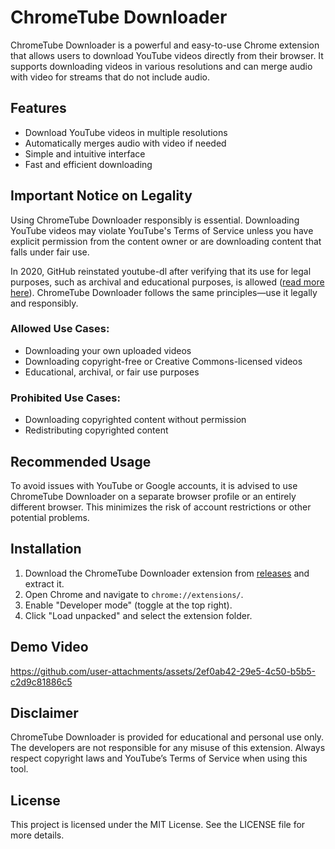 # ChromeTube Downloader

ChromeTube Downloader is a powerful and easy-to-use Chrome extension that allows users to download YouTube videos directly from their browser. It supports downloading videos in various resolutions and can merge audio with video for streams that do not include audio.

## Features
- Download YouTube videos in multiple resolutions
- Automatically merges audio with video if needed
- Simple and intuitive interface
- Fast and efficient downloading

## Important Notice on Legality
Using ChromeTube Downloader responsibly is essential. Downloading YouTube videos may violate YouTube's Terms of Service unless you have explicit permission from the content owner or are downloading content that falls under fair use. 

In 2020, GitHub reinstated youtube-dl after verifying that its use for legal purposes, such as archival and educational purposes, is allowed ([read more here](https://github.blog/news-insights/policy-news-and-insights/standing-up-for-developers-youtube-dl-is-back/)). ChromeTube Downloader follows the same principles—use it legally and responsibly.

### Allowed Use Cases:
- Downloading your own uploaded videos
- Downloading copyright-free or Creative Commons-licensed videos
- Educational, archival, or fair use purposes

### Prohibited Use Cases:
- Downloading copyrighted content without permission
- Redistributing copyrighted content

## Recommended Usage
To avoid issues with YouTube or Google accounts, it is advised to use ChromeTube Downloader on a separate browser profile or an entirely different browser. This minimizes the risk of account restrictions or other potential problems.

## Installation
1. Download the ChromeTube Downloader extension from [releases](https://github.com/SMDevJi/ChromeTube-Downloader/releases) and extract it.
2. Open Chrome and navigate to `chrome://extensions/`.
3. Enable "Developer mode" (toggle at the top right).
4. Click "Load unpacked" and select the extension folder.

## Demo Video

https://github.com/user-attachments/assets/2ef0ab42-29e5-4c50-b5b5-c2d9c81886c5


## Disclaimer
ChromeTube Downloader is provided for educational and personal use only. The developers are not responsible for any misuse of this extension. Always respect copyright laws and YouTube’s Terms of Service when using this tool.

## License
This project is licensed under the MIT License. See the LICENSE file for more details.
